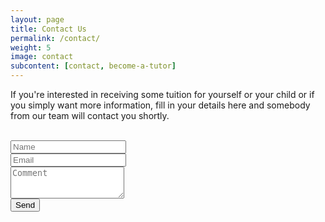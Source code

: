 ```yaml
---
layout: page
title: Contact Us
permalink: /contact/
weight: 5
image: contact
subcontent: [contact, become-a-tutor]
---
```


If you're interested in receiving some tuition for yourself or your child or if you simply want more information, fill in your details here and somebody from our team will contact you shortly.

<form id="contactEmailForm">
  <br />
  <div class="form-group">
    <input type="text" class="form-control" id="name" placeholder="Name">
  </div>
  <div class="form-group">
    <input type="email" class="form-control" id="email" placeholder="Email" name="_replyto">
  </div>
  <div class="form-group">
    <textarea class="form-control" rows="3" placeholder="Comment"></textarea>
  </div>
  <input type="hidden" name="_subject" value="General Enquiry" />
  <input type="text" name="_gotcha" style="display:none" />
  <button type="submit" class="btn btn-primary">Send</button>
</form>
